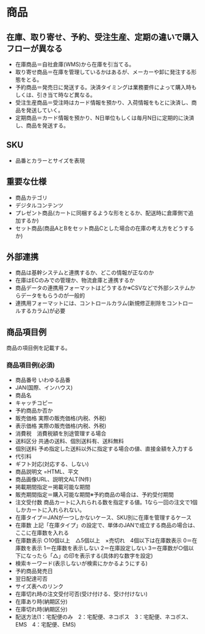 # 商品

## 在庫、取り寄せ、予約、受注生産、定期の違いで購入フローが異なる
- 在庫商品＝自社倉庫(WMS)から在庫を引当てる。
- 取り寄せ商品＝在庫を管理しているかはあるが、メーカーや卸に発注する形態をとる。
- 予約商品＝発売日に発送する。決済タイミングは業務要件によって購入時もしくは、引き当て時など異なる。
- 受注生産商品＝受注時はカード情報を預かり、入荷情報をもとに決済し、商品を発送していく。
- 定期商品＝カード情報を預かり、N日単位もしくは毎月N日に定期的に決済し、商品を発送する。


## SKU
- 品番とカラーとサイズを表現


## 重要な仕様
- 商品カテゴリ
- デジタルコンテンツ
- プレゼント商品(カートに同梱するような形をとるか、配送時に倉庫側で追加するか)
- セット商品(商品AとBをセット商品Cとした場合の在庫の考え方をどうするか)


## 外部連携
- 商品は基幹システムと連携するか、どこの情報が正なのか
- 在庫はECのみでの管理か、物流倉庫と連携するか
- 商品データの連携用フォーマットはどうするか※CSVなどで外部システムからデータをもらうのが一般的
- 連携用フォーマットには、コントロールカラム(新規修正削除をコントロールするカラム)が必要


## 商品項目例
商品の項目例を記載する。

### 商品項目例(必須)
- 商品番号	いわゆる品番
- JAN(国際、インハウス)
- 商品名	
- キャッチコピー	
- 予約商品か否か
- 販売価格	実際の販売価格(内税、外税)
- 表示価格	実際の販売価格(内税、外税)
- 消費税　消費税額を別途管理する場合	
- 送料区分	共通の送料、個別送料有、送料無料
- 個別送料	予め指定した送料以外に指定する場合の値、直接金額を入力する
- 代引料
- ギフト対応(対応する、しない)
- 商品説明文	=HTML、平文
- 商品画像URL、説明文ALT(N件)
- 掲載期間指定＝掲載可能な期間
- 販売期間指定＝購入可能な期間※予約商品の場合は、予約受付期間
- 注文受付数	商品カートに入れられる数を指定する値。1なら一回の注文で1個しかカートに入れられない。
- 在庫タイプ＝JANが一つしかないケース、SKU別に在庫を管理するケース
- 在庫数	上記「在庫タイプ」の設定で、単体のJANで成立する商品の場合は、ここに在庫数を入れる
- 在庫数表示	○10個以上　△5個以上　×売切れ　4個以下は在庫数表示
  0＝在庫数を表示   1＝在庫数を表示しない  2＝在庫設定しない 
  3＝在庫数が○個以下になったら「△」の印を表示する(具体的な数字を設定)
- 検索キーワード(表示しないが検索にかかるようにする)
- 予約商品発売日	
- 翌日配達可否
- サイズ表へのリンク	
- 在庫切れ時の注文受付可否(受け付ける、受け付けない)
- 在庫あり時(納期区分)
- 在庫切れ時(納期区分)
- 配送方法(1：宅配便のみ　2：宅配便、ネコポス　3：宅配便、ネコポス、EMS　4：宅配便、EMS)

